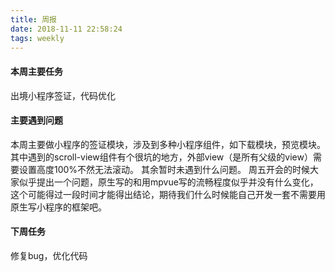 ```yaml
---
title: 周报
date: 2018-11-11 22:58:24
tags: weekly
---
```


#### 本周主要任务

出境小程序签证，代码优化

#### 主要遇到问题

本周主要做小程序的签证模块，涉及到多种小程序组件，如下载模块，预览模块。
其中遇到的scroll-view组件有个很坑的地方，外部view（是所有父级的view）需要设置高度100%不然无法滚动。
其余暂时未遇到什么问题。
周五开会的时候大家似乎提出一个问题，原生写的和用mpvue写的流畅程度似乎并没有什么变化，这个可能得过一段时间才能得出结论，期待我们什么时候能自己开发一套不需要用原生写小程序的框架吧。

#### 下周任务

修复bug，优化代码
